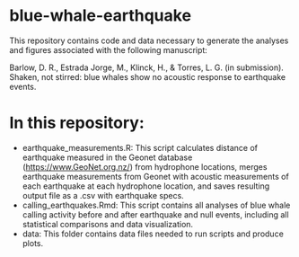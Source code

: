 # blue-whale-earthquake

This repository contains code and data necessary to generate the analyses and figures associated with the following manuscript: 

Barlow, D. R., Estrada Jorge, M., Klinck, H., & Torres, L. G. (in submission). Shaken, not stirred: blue whales show no acoustic response to earthquake events. 


# In this repository: 

- earthquake_measurements.R: This script calculates distance of earthquake measured in the Geonet database (https://www.GeoNet.org.nz/) from hydrophone locations, merges earthquake measurements from Geonet with acoustic measurements of each earthquake at each hydrophone location, and saves resulting output file as a .csv with earthquake specs.
-  calling_earthquakes.Rmd: This script contains all analyses of blue whale calling activity before and after earthquake and null events, including all statistical comparisons and data visualization. 
- data: This folder contains data files needed to run scripts and produce plots.
